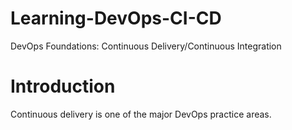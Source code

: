 # Learning-DevOps-CI-CD
DevOps Foundations: Continuous Delivery/Continuous Integration

# Introduction
Continuous delivery is one of the major DevOps practice areas.

